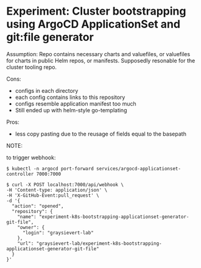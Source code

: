 # Experiment: Cluster bootstrapping using ArgoCD ApplicationSet and git:file generator

Assumption: Repo contains necessary charts and valuefiles, or valuefiles for charts in public Helm repos, or manifests.
Supposedly resonable for the cluster tooling repo.

Cons:

- configs in each directory
- each config contains links to this repository
- configs resemble application manifest too much
- Still ended up with helm-style go-templating

Pros:

- less copy pasting due to the reusage of fields equal to the basepath

NOTE:

to trigger webhook:

```shell
$ kubectl -n argocd port-forward services/argocd-applicationset-controller 7000:7000

$ curl -X POST localhost:7000/api/webhook \
-H 'Content-type: application/json' \
-H 'X-GitHub-Event:pull_request' \
-d '{
  "action": "opened",
  "repository": {
    "name": "experiment-k8s-bootstrapping-applicationset-generator-git-file",
    "owner": {
      "login": "graysievert-lab"
    },
    "url": "graysievert-lab/experiment-k8s-bootstrapping-applicationset-generator-git-file"
  }
}'
```
